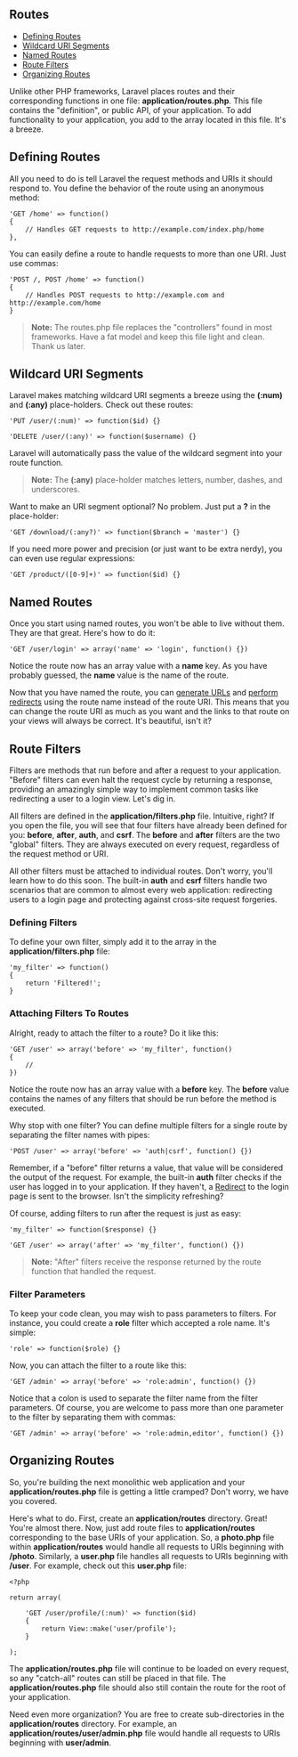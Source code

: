 ## Routes

- [Defining Routes](/docs/start/routes#define)
- [Wildcard URI Segments](/docs/start/routes#segments)
- [Named Routes](/docs/start/routes#named)
- [Route Filters](/docs/start/routes#filters)
- [Organizing Routes](/docs/start/routes#organize)

Unlike other PHP frameworks, Laravel places routes and their corresponding functions in one file: **application/routes.php**. This file contains the "definition", or public API, of your application. To add functionality to your application, you add to the array located in this file. It's a breeze.

<a name="define"></a>
## Defining Routes

All you need to do is tell Laravel the request methods and URIs it should respond to. You define the behavior of the route using an anonymous method:

	'GET /home' => function()
	{
		// Handles GET requests to http://example.com/index.php/home
	},


You can easily define a route to handle requests to more than one URI. Just use commas:

	'POST /, POST /home' => function()
	{
		// Handles POST requests to http://example.com and http://example.com/home
	}

> **Note:** The routes.php file replaces the "controllers" found in most frameworks. Have a fat model and keep this file light and clean. Thank us later.

<a name="segments"></a>
## Wildcard URI Segments

Laravel makes matching wildcard URI segments a breeze using the **(:num)** and **(:any)** place-holders. Check out these routes:

	'PUT /user/(:num)' => function($id) {}

	'DELETE /user/(:any)' => function($username) {}

Laravel will automatically pass the value of the wildcard segment into your route function.

> **Note:** The **(:any)** place-holder matches letters, number, dashes, and underscores.

Want to make an URI segment optional? No problem. Just put a **?** in the place-holder:

	'GET /download/(:any?)' => function($branch = 'master') {}

If you need more power and precision (or just want to be extra nerdy), you can even use regular expressions:

	'GET /product/([0-9]+)' => function($id) {}

<a name="named"></a>
## Named Routes

Once you start using named routes, you won't be able to live without them. They are that great. Here's how to do it:

	'GET /user/login' => array('name' => 'login', function() {})

Notice the route now has an array value with a **name** key. As you have probably guessed, the **name** value is the name of the route.

Now that you have named the route, you can [generate URLs](/docs/start/views#urls) and [perform redirects](/docs/start/views#redirect) using the route name instead of the route URI. This means that you can change the route URI as much as you want and the links to that route on your views will always be correct. It's beautiful, isn't it?

<a name="filters"></a>
## Route Filters

Filters are methods that run before and after a request to your application. "Before" filters can even halt the request cycle by returning a response, providing an amazingly simple way to implement common tasks like redirecting a user to a login view. Let's dig in.

All filters are defined in the **application/filters.php** file. Intuitive, right? If you open the file, you will see that four filters have already been defined for you: **before**, **after**, **auth**, and **csrf**. The **before** and **after** filters are the two "global" filters. They are always executed on every request, regardless of the request method or URI.

All other filters must be attached to individual routes. Don't worry, you'll learn how to do this soon. The built-in **auth** and **csrf** filters handle two scenarios that are common to almost every web application: redirecting users to a login page and protecting against cross-site request forgeries.

### Defining Filters

To define your own filter, simply add it to the array in the **application/filters.php** file:

	'my_filter' => function()
	{
		return 'Filtered!';
	}

### Attaching Filters To Routes

Alright, ready to attach the filter to a route? Do it like this:

	'GET /user' => array('before' => 'my_filter', function() 
	{
		//	
	})

Notice the route now has an array value with a **before** key. The **before** value contains the names of any filters that should be run before the method is executed.

Why stop with one filter? You can define multiple filters for a single route by separating the filter names with pipes:

	'POST /user' => array('before' => 'auth|csrf', function() {})

Remember, if a "before" filter returns a value, that value will be considered the output of the request. For example, the built-in **auth** filter checks if the user has logged in to your application. If they haven't, a [Redirect](/docs/start/views#redirect) to the login page is sent to the browser. Isn't the simplicity refreshing?

Of course, adding filters to run after the request is just as easy:

	'my_filter' => function($response) {}

	'GET /user' => array('after' => 'my_filter', function() {})

> **Note:** "After" filters receive the response returned by the route function that handled the request.

### Filter Parameters

To keep your code clean, you may wish to pass parameters to filters. For instance, you could create a **role** filter which accepted a role name. It's simple:

	'role' => function($role) {}

Now, you can attach the filter to a route like this:

	'GET /admin' => array('before' => 'role:admin', function() {})

Notice that a colon is used to separate the filter name from the filter parameters. Of course, you are welcome to pass more than one parameter to the filter by separating them with commas:

	'GET /admin' => array('before' => 'role:admin,editor', function() {})

<a name="organize"></a>
## Organizing Routes

So, you're building the next monolithic web application and your **application/routes.php** file is getting a little cramped? Don't worry, we have you covered.

Here's what to do. First, create an **application/routes** directory. Great! You're almost there. Now, just add route files to **application/routes** corresponding to the base URIs of your application. So, a **photo.php** file within **application/routes** would handle all requests to URIs beginning with **/photo**. Similarly, a **user.php** file handles all requests to URIs beginning with **/user**. For example, check out this **user.php** file:

	<?php

	return array(

		'GET /user/profile/(:num)' => function($id)
		{
			return View::make('user/profile');
		}

	);

The **application/routes.php** file will continue to be loaded on every request, so any "catch-all" routes can still be placed in that file. The **application/routes.php** file should also still contain the route for the root of your application.

Need even more organization? You are free to create sub-directories in the **application/routes** directory. For example, an **application/routes/user/admin.php** file would handle all requests to URIs beginning with **user/admin**.
